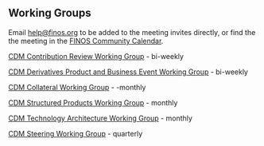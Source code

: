 ## Working Groups

Email help@finos.org to be added to the meeting invites directly, or find the the meeting in the [FINOS Community Calendar](https://calendar.google.com/calendar/embed?src=finos.org_fac8mo1rfc6ehscg0d80fi8jig%40group.calendar.google.com). 

[CDM Contribution Review Working Group](CDM-Contribution-Review-WG.md) - bi-weekly

[CDM Derivatives Product and Business Event Working Group](CDM-Derivatives-Product-and-Business-Event-WG.md) - bi-weekly

[CDM Collateral Working Group](CDM-Collateral-WG.md) - -monthly

[CDM Structured Products Working Group](CDM-Structured-Products-WG.md) - monthly

[CDM Technology Architecture Working Group](CDM-Technology-Architecture-WG.md) - monthly

[CDM Steering Working Group](CDM-Steering-WG.md) - quarterly 

